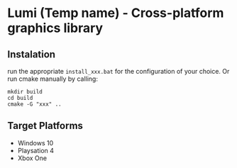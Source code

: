 # Lumi (Temp name) - Cross-platform graphics library

## Instalation

run the appropriate `install_xxx.bat` for the configuration of your choice. Or run cmake manually by calling:

```
mkdir build
cd build
cmake -G "xxx" ..
```

## Target Platforms

- Windows 10
- Playsation 4
- Xbox One
